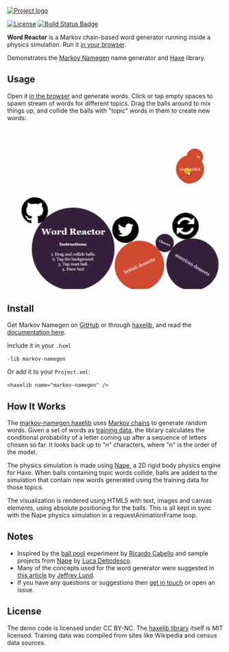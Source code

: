 [![Project logo](https://github.com/Tw1ddle/word-reactor/blob/master/screenshots/wordreactor_logo.png "Markov Procedural Word Reactor Simulation logo")](https://tw1ddle.github.io/word-reactor/)

[![License](https://licensebuttons.net/l/by-nc/4.0/80x15.png)](https://github.com/Tw1ddle/word-reactor/blob/master/LICENSE)
[![Build Status Badge](https://ci.appveyor.com/api/projects/status/github/Tw1ddle/word-reactor)](https://ci.appveyor.com/project/Tw1ddle/word-reactor)

**Word Reactor** is a Markov chain-based word generator running inside a physics simulation. Run it [in your browser](https://tw1ddle.github.io/word-reactor/).

Demonstrates the [Markov Namegen](https://www.samcodes.co.uk/project/markov-namegen/) name generator and [Haxe](https://haxe.org/) library.

## Usage ##

Open it [in the browser](https://tw1ddle.github.io/word-reactor/) and generate words. Click or tap empty spaces to spawn stream of words for different topics. Drag the balls around to mix things up, and collide the balls with "topic" words in them to create new words:

[![Screenshot](https://github.com/Tw1ddle/word-reactor/blob/master/screenshots/screenshot2.gif?raw=true "Word Reactor spawning new words")](https://tw1ddle.github.io/word-reactor/)

## Install ##

Get Markov Namegen on [GitHub](https://github.com/Tw1ddle/MarkovNameGenerator) or through [haxelib](https://lib.haxe.org/p/markov-namegen/), and read the [documentation here](https://tw1ddle.github.io/MarkovNameGenerator/).

Include it in your ```.hxml```
```
-lib markov-namegen
```

Or add it to your ```Project.xml```:
```
<haxelib name="markov-namegen" />
```

## How It Works ##

The [markov-namegen haxelib](https://lib.haxe.org/p/markov-namegen) uses [Markov chains](https://en.wikipedia.org/wiki/Markov_chain) to generate random words. Given a set of words as [training data](https://github.com/Tw1ddle/MarkovNameGenerator/tree/master/embed), the library calculates the conditional probability of a letter coming up after a sequence of letters chosen so far. It looks back up to "n" characters, where "n" is the order of the model.

The physics simulation is made using [Nape](https://github.com/HaxeFlixel/nape-haxe4), a 2D rigid body physics engine for Haxe. When balls containing topic words collide, balls are added to the simulation that contain new words generated using the training data for those topics.

The visualization is rendered using HTML5 with text, images and canvas elements, using absolute positioning for the balls. This is all kept in sync with the Nape physics simulation in a requestAnimationFrame loop.

## Notes ##
* Inspired by the [ball pool](https://mrdoob.com/projects/chromeexperiments/ball-pool/) experiment by [Ricardo Cabello](https://twitter.com/mrdoob) and sample projects from [Nape](https://github.com/deltaluca/nape) by [Luca Deltodesco](https://github.com/deltaluca).
* Many of the concepts used for the word generator were suggested in [this article](https://www.roguebasin.com/index.php?title=Names_from_a_high_order_Markov_Process_and_a_simplified_Katz_back-off_scheme) by [Jeffrey Lund](https://github.com/jlund3).
* If you have any questions or suggestions then [get in touch](https://samcodes.co.uk/contact) or open an issue.

## License ##
The demo code is licensed under CC BY-NC. The [haxelib library](https://lib.haxe.org/p/markov-namegen/) itself is MIT licensed. Training data was compiled from sites like Wikipedia and census data sources.